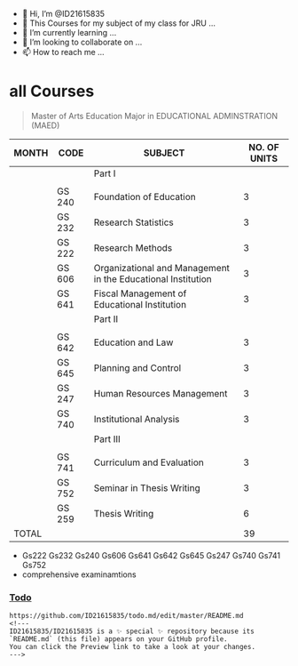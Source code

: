 - 👋 Hi, I’m @ID21615835
- 👀 This Courses for my subject of my class for JRU ...
- 🌱 I’m currently learning ...
- 💞️ I’m looking to collaborate on ...
- 📫 How to reach me ...
<!-- - all the cousres  

 * ![images](./data/Courses1.jpg)
 * ![images](./data/Courses2.jpg) -->

# all Courses
 > Master of Arts Education Major in EDUCATIONAL ADMINSTRATION (MAED)

| MONTH |	CODE	| SUBJECT	| NO. OF UNITS |
| ---- |	----	| ----	| ---- |
|   |		|  Part I	|   |
|   |		|  	|   |
|    | GS 240 | Foundation of Education  | 3 |			
|    | GS 232 |	Research Statistics | 3 |
|    | GS 222 |	Research Methods | 3 |
|    | GS 606 |	Organizational and Management in the Educational Institution | 3 |
|    | GS 641 |	Fiscal Management of Educational Institution | 3 |
|   |		|  Part II	|   |
|   |		|  	|   |
|    | GS 642	| Education and Law | 3 |
|    | GS 645	| Planning and Control | 3 |
|    | GS 247	| Human Resources Management | 3 |
|    | GS 740 |	Institutional Analysis | 3 |
|    |		|  Part III	|   |	
|   |		|  	|   |
|    | GS 741 |	Curriculum and Evaluation | 3 |
|    | GS 752 |	Seminar in Thesis Writing | 3 |		
|    | GS 259 |	Thesis Writing |	6					
| TOTAL | | | 39 

* Gs222 Gs232 Gs240 Gs606 Gs641 Gs642 Gs645 Gs247 Gs740 Gs741 Gs752 
* comprehensive examinamtions 
   

<!-- <em>[TODO.md spec & Kanban Board](https://bit.ly/3fCwKfM)</em> -->


### [Todo](TODO.md)
 

```
https://github.com/ID21615835/todo.md/edit/master/README.md
<!---
ID21615835/ID21615835 is a ✨ special ✨ repository because its `README.md` (this file) appears on your GitHub profile.
You can click the Preview link to take a look at your changes.
--->
